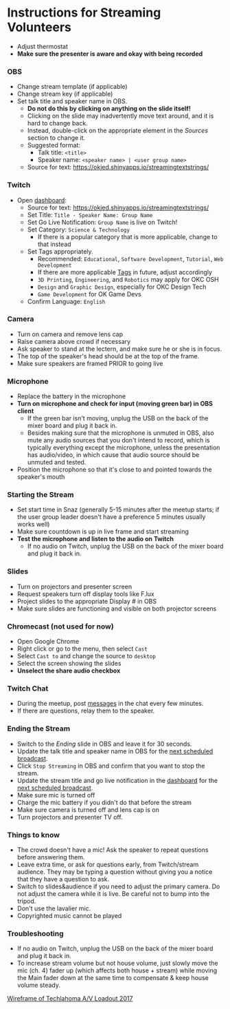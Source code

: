 # Instructions for Streaming Volunteers

* Adjust thermostat
* **Make sure the presenter is aware and okay with being recorded**

### OBS
* Change stream template (if applicable)
* Change stream key (if applicable)
* Set talk title and speaker name in OBS.
  * **Do not do this by clicking on anything on the slide itself!** 
  * Clicking on the slide may inadvertently move text around, and it is hard to change back. 
  * Instead, double-click on the appropriate element in the *Sources* section to change it. 
  * Suggested format:
    * Talk title: `<title>`
    * Speaker name: `<speaker name> | <user group name>`
  * Source for text: https://okjed.shinyapps.io/streamingtextstrings/

### Twitch
* Open [dashboard](https://www.twitch.tv/techlahoma/dashboard/live):
  * Source for text: https://okjed.shinyapps.io/streamingtextstrings/
  * Set Title: `Title - Speaker Name: Group Name`
  * Set Go Live Notification: `Group Name` is live on Twitch!
  * Set Category: `Science & Technology`
    * If there is a popular category that is more applicable, change to that instead
  * Set Tags appropriately. 
    * Recommended: `Educational`, `Software Development`, `Tutorial`, `Web Development`
    * If there are more applicable [Tags](https://www.twitch.tv/directory/all/tags) in future, adjust  accordingly
    * `3D Printing`, `Engineering`, and `Robotics` may apply for OKC OSH
    * `Design` and `Graphic Design`, especially for OKC Design Tech
    * `Game Development` for OK Game Devs
  * Confirm Language: `English`

### Camera
* Turn on camera and remove lens cap
* Raise camera above crowd if necessary
* Ask speaker to stand at the lectern, and make sure he or she is in focus.
* The top of the speaker's head should be at the top of the frame.
* Make sure speakers are framed PRIOR to going live

### Microphone
* Replace the battery in the microphone
* **Turn on microphone and check for input (moving green bar) in OBS client**
    * If the green bar isn't moving, unplug the USB on the back of the mixer board and plug it back in.
    * Besides making sure that the microphone is unmuted in OBS, also mute any
      audio sources that you don't intend to record, which is typically
      everything except the microphone, unless the presentation has audio/video,
      in which cause that audio source should be unmuted and tested.
* Position the microphone so that it's close to and pointed towards the
  speaker's mouth
  
### Starting the Stream
* Set start time in Snaz (generally 5-15 minutes after the meetup starts; if the
  user group leader doesn't have a preference 5 minutes usually works well)
* Make sure countdown is up in live frame and start streaming
* **Test the microphone and listen to the audio on Twitch**
    * If no audio on Twitch, unplug the USB on the back of the mixer board and plug it back in.

### Slides
* Turn on projectors and presenter screen
* Request speakers turn off display tools like F.lux
* Project slides to the appropriate Display # in OBS
* Make sure slides are functioning and visible on both projector screens

### Chromecast (not used for now)
* Open Google Chrome 
* Right click or go to the menu, then select `Cast`
* Select `Cast to` and change the source to `desktop`
* Select the screen showing the slides
* **Unselect the share audio checkbox**

### Twitch Chat
* During the meetup, post [messages](https://okjed.shinyapps.io/streamingtextstrings/) in the chat every few minutes.
* If there are questions, relay them to the speaker.

### Ending the Stream
* Switch to the *Ending* slide in OBS and leave it for 30 seconds.
* Update the talk title and speaker name in OBS for the [next scheduled broadcast](https://okjed.shinyapps.io/streamingtextstrings/).
* Click `Stop Streaming` in OBS and confirm that you want to stop the stream.
* Update the stream title and go live notification in the [dashboard](https://www.twitch.tv/techlahoma/dashboard/live) for the [next scheduled broadcast](https://okjed.shinyapps.io/streamingtextstrings/).
* Make sure mic is turned off
* Charge the mic battery if you didn't do that before the stream
* Make sure camera is turned off and lens cap is on
* Turn projectors and presenter TV off.

### Things to know
* The crowd doesn't have a mic! Ask the speaker to repeat questions before answering them.
* Leave extra time, or ask for questions early, from Twitch/stream audience. They may be typing
  a question without giving you a notice that they have a question to ask.
* Switch to slides&audience if you need to adjust the primary camera. Do not adjust the camera while it is live. Be careful not to bump into the tripod.
* Don't use the lavalier mic.
* Copyrighted music cannot be played

### Troubleshooting
* If no audio on Twitch, unplug the USB on the back of the mixer board and plug it back in.
* To increase stream volume but not house volume, just slowly move the mic (ch. 4) fader up (which affects both house + stream) while moving the Main fader down at the same time to compensate & keep house volume steady.

[Wireframe of Techlahoma A/V Loadout 2017](https://drive.google.com/open?id=0BwyTR7aWvDukcXhjSVM4eTBOdjQ)
